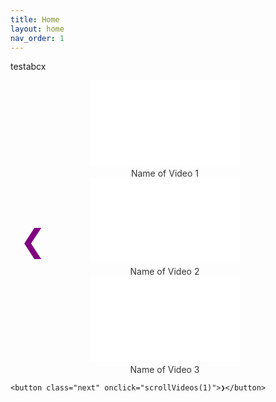 ```yaml
---
title: Home
layout: home
nav_order: 1
---
```

testabcx

<!DOCTYPE html>
<html lang="en">
<head>
<meta charset="UTF-8">
<meta name="viewport" content="width=device-width, initial-scale=1.0">
<title>YouTube Video Slideshow</title>
<style>
    .video-container {
        position: relative;
        margin-bottom: 20px;
        overflow: hidden;
    }
    
    .video-row {
        display: flex;
        flex-wrap: nowrap;
        transition: transform 0.3s ease;
        padding-left: 0; /* Remove padding before videos */
        padding-right: 0; /* Remove padding after videos */
        margin: 0 auto; /* Center the video slider */
    }
    
    .video-item {
        flex: 0 0 auto;
        margin-right: 10px;
        text-align: center;
    }
    
    iframe {
        width: 240px; /* Adjust width of each video */
        height: 135px; /* Adjust height of each video */
    }
    
    .video-name {
        margin-top: 5px;
        font-size: 14px;
        color: #333;
    }
    
    .prev, .next {
    position: absolute;
    top: 50%;
    transform: translateY(-50%);
    background-color: transparent; /* Remove black background */
    color: purple; /* Change arrow color to purple */
    padding: 15px; /* Increase padding for larger size */
    border: none;
    cursor: pointer;
    z-index: 2; /* Ensure buttons are above videos */
    font-size: 50px; /* Increase font size */
    }
    
    .prev {
        left: 0;
    }
    
    .next {
        right: 0;
    }
</style>
</head>
<body>
<div class="video-container">
    <button class="prev" onclick="scrollVideos(-1)">❮</button>
    <div class="video-row" id="videoRow">
        <!-- Replace the following iframe src with the embed link of the playlist -->
        <div class="video-item">
            <iframe src="URL_OF_VIDEO_1" frameborder="0" allowfullscreen></iframe>
            <div class="video-name">Name of Video 1</div>
        </div>
        <div class="video-item">
            <iframe src="URL_OF_VIDEO_2" frameborder="0" allowfullscreen></iframe>
            <div class="video-name">Name of Video 2</div>
        </div>
        <div class="video-item">
            <iframe src="URL_OF_VIDEO_3" frameborder="0" allowfullscreen></iframe>
            <div class="video-name">Name of Video 3</div>
        </div>
    </div>

    <button class="next" onclick="scrollVideos(1)">❯</button>
</div>

<script>
    function scrollVideos(direction) {
        const videoRow = document.getElementById('videoRow');
        const videoWidth = videoRow.offsetWidth;
        const scrollAmount = direction * videoWidth;

        videoRow.scrollLeft += scrollAmount;
    }
</script>

</body>
</html>
